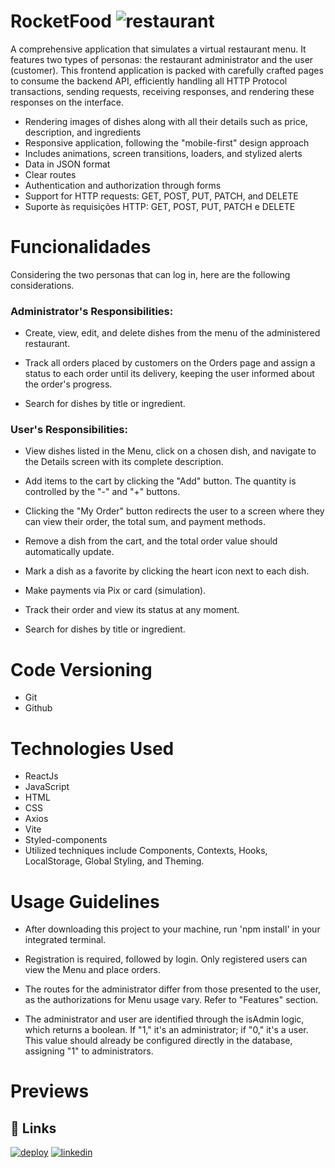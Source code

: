 
# RocketFood ![restaurant](https://cdn-icons-png.flaticon.com/128/2311/2311475.png)
A comprehensive application that simulates a virtual restaurant menu. It features two types of personas: the restaurant administrator and the user (customer).
This frontend application is packed with carefully crafted pages to consume the backend API, efficiently handling all HTTP Protocol transactions, sending requests, receiving responses, and rendering these responses on the interface.
- Rendering images of dishes along with all their details such as price, description, and ingredients
- Responsive application, following the "mobile-first" design approach
- Includes animations, screen transitions, loaders, and stylized alerts
- Data in JSON format
- Clear routes
- Authentication and authorization through forms
- Support for HTTP requests: GET, POST, PUT, PATCH, and DELETE
- Suporte às requisições HTTP: GET, POST, PUT, PATCH e DELETE

# Funcionalidades
Considering the two personas that can log in, here are the following considerations.
### Administrator's Responsibilities:
- Create, view, edit, and delete dishes from the menu of the administered restaurant.

- Track all orders placed by customers on the Orders page and assign a status to each order until its delivery, keeping the user informed about the order's progress.

- Search for dishes by title or ingredient.
### User's Responsibilities:

- View dishes listed in the Menu, click on a chosen dish, and navigate to the Details screen with its complete description.

- Add items to the cart by clicking the "Add" button. The quantity is controlled by the "-" and "+" buttons.

- Clicking the "My Order" button redirects the user to a screen where they can view their order, the total sum, and payment methods.

- Remove a dish from the cart, and the total order value should automatically update.

- Mark a dish as a favorite by clicking the heart icon next to each dish.

- Make payments via Pix or card (simulation).

- Track their order and view its status at any moment.

- Search for dishes by title or ingredient.
# Code Versioning
- Git
- Github

# Technologies Used
- ReactJs
- JavaScript
- HTML
- CSS
- Axios
- Vite
- Styled-components
- Utilized techniques include Components, Contexts, Hooks, LocalStorage, Global Styling, and Theming.

# Usage Guidelines
- After downloading this project to your machine, run 'npm install' in your integrated terminal.

- Registration is required, followed by login. Only registered users can view the Menu and place orders.

- The routes for the administrator differ from those presented to the user, as the authorizations for Menu usage vary. Refer to "Features" section.

- The administrator and user are identified through the isAdmin logic, which returns a boolean. If "1," it's an administrator; if "0," it's a user. This value should already be configured directly in the database, assigning "1" to administrators.
# Previews





## 🔗 Links
[![deploy](https://img.shields.io/badge/deploy-00BFFF?style=for-the-badge&logo=cloud&logoColor=white)](https://rocketfood2023.netlify.app)
[![linkedin](https://img.shields.io/badge/linkedin-0A66C2?style=for-the-badge&logo=linkedin&logoColor=white)](https://www.linkedin.com/)


